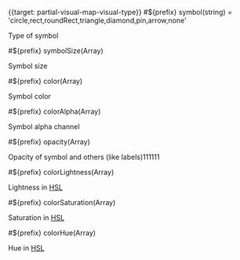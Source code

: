 {{target: partial-visual-map-visual-type}}
#${prefix} symbol(string) = 'circle,rect,roundRect,triangle,diamond,pin,arrow,none'

Type of symbol

#${prefix} symbolSize(Array)

Symbol size

#${prefix} color(Array)

Symbol color

#${prefix} colorAlpha(Array)

Symbol alpha channel

#${prefix} opacity(Array)

Opacity of symbol and others (like labels)111111

#${prefix} colorLightness(Array)

Lightness in [HSL](https://en.wikipedia.org/wiki/HSL_and_HSV)

#${prefix} colorSaturation(Array)

Saturation in [HSL](https://en.wikipedia.org/wiki/HSL_and_HSV)

#${prefix} colorHue(Array)

Hue in [HSL](https://en.wikipedia.org/wiki/HSL_and_HSV)